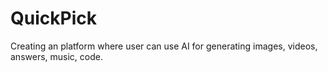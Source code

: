 # QuickPick
 Creating an platform where user can use AI for generating images, videos, answers, music, code.

